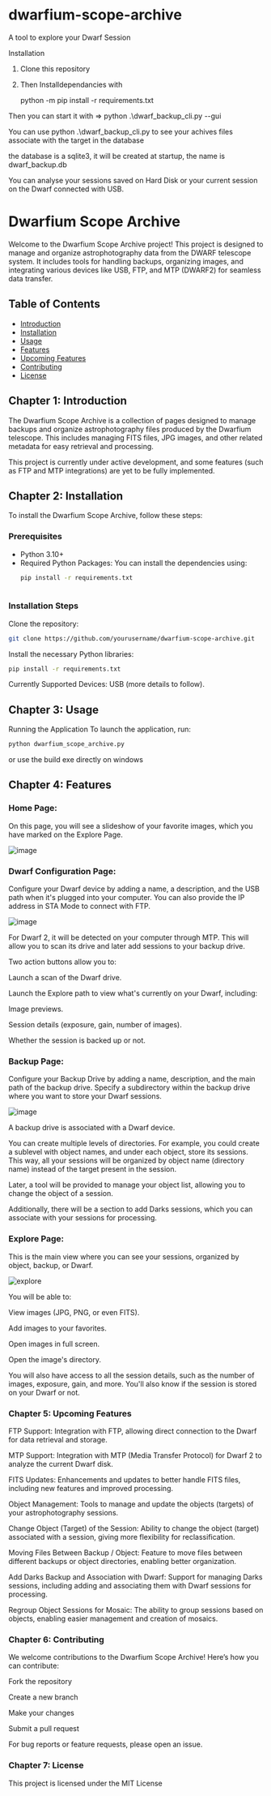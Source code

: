 # dwarfium-scope-archive
A tool to explore your Dwarf Session


Installation

1. Clone this repository 

2. Then Installdependancies  with
  
     python -m pip install -r requirements.txt


Then you can start it with => python .\dwarf_backup_cli.py --gui

You can use python .\dwarf_backup_cli.py to see your achives files associate with the target in the database

the database is a sqlite3, it will be created at startup, the name is dwarf_backup.db

You can analyse your sessions saved on Hard Disk or your current session on the Dwarf connected with USB.

# Dwarfium Scope Archive

Welcome to the Dwarfium Scope Archive project! 
This project is designed to manage and organize astrophotography data from the DWARF telescope system.
It includes tools for handling backups, organizing images, and integrating various devices like USB, FTP, and MTP (DWARF2) for seamless data transfer. 

## Table of Contents

- [Introduction](#chapter-1-introduction)
- [Installation](#chapter-2-installation)
- [Usage](#chapter-3-usage)
- [Features](#chapter-4-features)
- [Upcoming Features](#chapter-5-upcoming-features)
- [Contributing](#chapter-6-contributing)
- [License](#chapter-7-license)

## Chapter 1: Introduction

The Dwarfium Scope Archive is a collection of pages designed to manage backups and organize astrophotography files produced by the Dwarfium telescope. This includes managing FITS files, JPG images, and other related metadata for easy retrieval and processing.

This project is currently under active development, and some features (such as FTP and MTP integrations) are yet to be fully implemented.

## Chapter 2: Installation

To install the Dwarfium Scope Archive, follow these steps:

### Prerequisites

- Python 3.10+
- Required Python Packages:
  You can install the dependencies using:
  ```bash
  pip install -r requirements.txt
   
  ```

### Installation Steps
Clone the repository:

  ```bash
git clone https://github.com/yourusername/dwarfium-scope-archive.git
  ```
  
Install the necessary Python libraries:

  ```bash
pip install -r requirements.txt
  ```

Currently Supported Devices: USB (more details to follow).

## Chapter 3: Usage

Running the Application
To launch the application, run:

  ```bash
python dwarfium_scope_archive.py
  ```

or use the build exe directly on windows

## Chapter 4: Features

### Home Page:

On this page, you will see a slideshow of your favorite images, which you have marked on the Explore Page.

![image](https://github.com/user-attachments/assets/8d4f60fe-27a2-462e-a834-7c98972c011a)

### Dwarf Configuration Page:

Configure your Dwarf device by adding a name, a description, and the USB path when it's plugged into your computer. You can also provide the IP address in STA Mode to connect with FTP.

![image](https://github.com/user-attachments/assets/58704632-0e47-4f06-ba20-37278b679dbe)

For Dwarf 2, it will be detected on your computer through MTP. This will allow you to scan its drive and later add sessions to your backup drive.

Two action buttons allow you to:

Launch a scan of the Dwarf drive.

Launch the Explore path to view what's currently on your Dwarf, including:

Image previews.

Session details (exposure, gain, number of images).

Whether the session is backed up or not.

### Backup Page:

Configure your Backup Drive by adding a name, description, and the main path of the backup drive. Specify a subdirectory within the backup drive where you want to store your Dwarf sessions.

![image](https://github.com/user-attachments/assets/2c73c433-e4fb-40d2-887e-bb748ebe40ef)

A backup drive is associated with a Dwarf device.

You can create multiple levels of directories. For example, you could create a sublevel with object names, and under each object, store its sessions. This way, all your sessions will be organized by object name (directory name) instead of the target present in the session.

Later, a tool will be provided to manage your object list, allowing you to change the object of a session.

Additionally, there will be a section to add Darks sessions, which you can associate with your sessions for processing.

### Explore Page:
This is the main view where you can see your sessions, organized by object, backup, or Dwarf.

![explore](https://github.com/user-attachments/assets/2b46a0eb-c110-4263-a3b7-1572aaab5537)

You will be able to:

View images (JPG, PNG, or even FITS).

Add images to your favorites.

Open images in full screen.

Open the image's directory.

You will also have access to all the session details, such as the number of images, exposure, gain, and more.
You'll also know if the session is stored on your Dwarf or not.

### Chapter 5: Upcoming Features

FTP Support:
Integration with FTP, allowing direct connection to the Dwarf for data retrieval and storage.

MTP Support:
Integration with MTP (Media Transfer Protocol) for Dwarf 2 to analyze the current Dwarf disk.

FITS Updates:
Enhancements and updates to better handle FITS files, including new features and improved processing.

Object Management:
Tools to manage and update the objects (targets) of your astrophotography sessions.

Change Object (Target) of the Session:
Ability to change the object (target) associated with a session, giving more flexibility for reclassification.

Moving Files Between Backup / Object:
Feature to move files between different backups or object directories, enabling better organization.

Add Darks Backup and Association with Dwarf:
Support for managing Darks sessions, including adding and associating them with Dwarf sessions for processing.

Regroup Object Sessions for Mosaic:
The ability to group sessions based on objects, enabling easier management and creation of mosaics.


### Chapter 6: Contributing

We welcome contributions to the Dwarfium Scope Archive! Here’s how you can contribute:

Fork the repository

Create a new branch

Make your changes

Submit a pull request

For bug reports or feature requests, please open an issue.

### Chapter 7: License

This project is licensed under the MIT License

